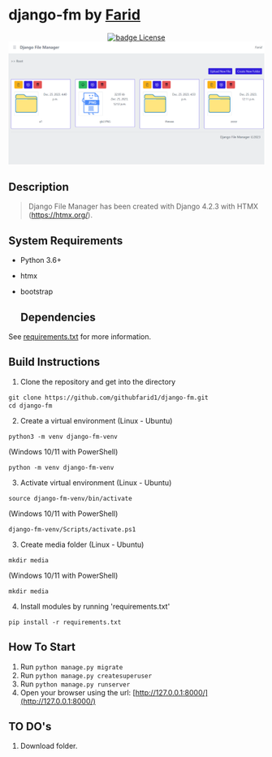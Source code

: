 # django-fm by <a href="https://github.com/githubfarid1">Farid</a>

<div align="center">
  <a href="https://github.com/igeligel/personal-site/blob/master/LICENSE"><img src="https://img.shields.io/badge/License-MIT-1da1f2.svg?style=flat" alt="badge License" /></a>
</div>

<div style="text-align:center"><img src ="./screenshot.png" /></div>

## Description

> Django File Manager has been created with Django 4.2.3 with HTMX (https://htmx.org/).


## System Requirements
* Python 3.6+
* htmx
* bootstrap

  ## Dependencies
See [requirements.txt](https://github.com/githubfarid1/django-fm/blob/main/requirements.txt) for more information.

## Build Instructions

1. Clone the repository and get into the directory
```
git clone https://github.com/githubfarid1/django-fm.git
cd django-fm
```
2. Create a virtual environment
(Linux - Ubuntu)
```
python3 -m venv django-fm-venv
```
(Windows 10/11 with PowerShell)
```
python -m venv django-fm-venv
```

3. Activate virtual environment
(Linux - Ubuntu)
```
source django-fm-venv/bin/activate
```
(Windows 10/11 with PowerShell)
```
django-fm-venv/Scripts/activate.ps1
```

3. Create media folder
(Linux - Ubuntu)
```
mkdir media
```
(Windows 10/11 with PowerShell)
```
mkdir media
```

4. Install modules by running 'requirements.txt'
```
pip install -r requirements.txt
```


## How To Start

1.  Run `python manage.py migrate`
2.  Run `python manage.py createsuperuser`
3.  Run `python manage.py runserver`
4.  Open your browser using the url: [http://127.0.0.1:8000/](http://127.0.0.1:8000/)

## TO DO's

1. Download folder.
